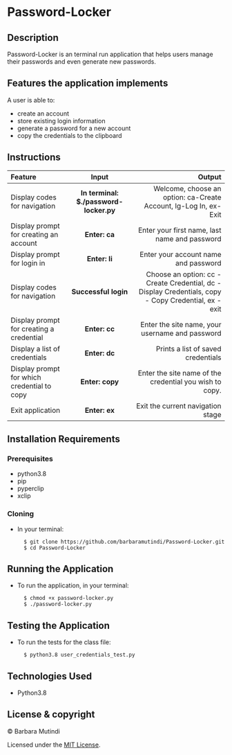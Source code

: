 # Password-Locker

## Description
Password-Locker is an terminal run application that helps users manage their passwords and even generate new passwords.

## Features the application implements
A user is able to:

* create an account
* store existing login information
* generate a password for a new account
* copy the credentials to the clipboard

## Instructions
| Feature | Input | Output |
| :---------------- | :---------------: | ------------------: |
| Display codes for navigation | **In terminal: $./password-locker.py** | Welcome, choose an option: ca-Create Account, lg-Log In, ex-Exit |
| Display prompt for creating an account | **Enter: ca** | Enter your first name, last name and password |
| Display prompt for login in | **Enter: li** | Enter your account name and password |
| Display codes for navigation | **Successful login** | Choose an option: cc - Create Credential, dc - Display Credentials, copy - Copy Credential, ex - exit |
| Display prompt for creating a credential | **Enter: cc** | Enter the site name, your username and password |
| Display a list of credentials | **Enter: dc** | Prints a list of saved credentials |
| Display prompt for which credential to copy | **Enter: copy** | Enter the site name of the credential you wish to copy. |
| Exit application | **Enter: ex** | Exit the current navigation stage |

## Installation Requirements
### Prerequisites
* python3.8
* pip
* pyperclip
* xclip
### Cloning
* In your terminal:
        
        $ git clone https://github.com/barbaramutindi/Password-Locker.git
        $ cd Password-Locker
        
## Running the Application
* To run the application, in your terminal:

        $ chmod +x password-locker.py
        $ ./password-locker.py
        
## Testing the Application
* To run the tests for the class file:

        $ python3.8 user_credentials_test.py
        
## Technologies Used
* Python3.8

## License & copyright
© Barbara Mutindi

Licensed under the [MIT License](LICENSE).